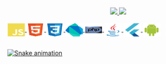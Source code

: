 ###
<div align="center">
  <a href="https://github.com/wellikson">
  <img height="180em" src="https://github-readme-stats.vercel.app/api?username=wellikson&show_icons=true&theme=dark&include_all_commits=true&count_private=true"/>
  <img height="180em" src="https://github-readme-stats.vercel.app/api/top-langs/?username=wellikson&layout=compact&langs_count=7&theme=dark"/>
</div>
  
<div style="display: inline_block"><br>
  <img align="center" alt="Well-Js" height="30" width="40" src="https://raw.githubusercontent.com/devicons/devicon/master/icons/javascript/javascript-plain.svg">
  <img align="center" alt="Well-HTML" height="30" width="40" src="https://raw.githubusercontent.com/devicons/devicon/master/icons/html5/html5-original.svg">
  <img align="center" alt="Well-CSS" height="30" width="40" src="https://raw.githubusercontent.com/devicons/devicon/master/icons/css3/css3-original.svg">
 <img align="center" alt="Well-DART" height="30" width="40" src="https://raw.githubusercontent.com/devicons/devicon/master/icons/dart/dart-original.svg">
   <img align="center" alt="Well-PHP" height="30" width="40" src="https://raw.githubusercontent.com/devicons/devicon/master/icons/php/php-original.svg">
    <img align="center" alt="Well-JAVA" height="30" width="40" src="https://raw.githubusercontent.com/devicons/devicon/master/icons/java/java-original.svg">
    <img align="center" alt="Well-PHP" height="30" width="40" src="https://raw.githubusercontent.com/devicons/devicon/master/icons/flutter/flutter-original.svg">
   <img align="center" alt="Well-PHP" height="30" width="40" src="https://raw.githubusercontent.com/devicons/devicon/master/icons/android/android-original.svg">
</div>
  
  ##
 
  ![Snake animation](https://github.com/wellikson/wellikson/blob/output/github-contribution-grid-snake.svg)
 
</div>
